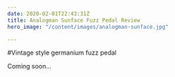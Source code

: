 ```yaml
---
date: 2020-02-01T22:43:31Z
title: Analogman Sunface Fuzz Pedal Review
hero_image: "/content/images/analogman-sunface.jpg"

---
```



#Vintage style germanium fuzz pedal

Coming soon...